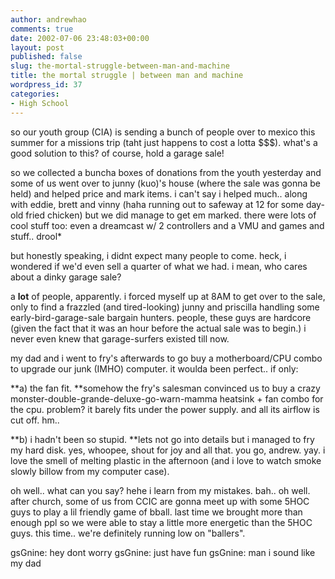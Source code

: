 ```yaml
---
author: andrewhao
comments: true
date: 2002-07-06 23:48:03+00:00
layout: post
published: false
slug: the-mortal-struggle-between-man-and-machine
title: the mortal struggle | between man and machine
wordpress_id: 37
categories:
- High School
---
```


so our youth group (CIA) is sending a bunch of people over to mexico this summer for a missions trip (taht just happens to cost a lotta $$$). what's a good solution to this? of course, hold a garage sale!

so we collected a buncha boxes of donations from the youth yesterday and some of us went over to junny (kuo)'s house (where the sale was gonna be held) and helped price and mark items. i can't say i helped much.. along with eddie, brett and vinny (haha running out to safeway at 12 for some day-old fried chicken) but we did manage to get em marked. there were lots of cool stuff too: even a dreamcast w/ 2 controllers and a VMU and games and stuff.. drool*

but honestly speaking, i didnt expect many people to come. heck, i wondered if we'd even sell a quarter of what we had. i mean, who cares about a dinky garage sale?

a **lot** of people, apparently. i forced myself up at 8AM to get over to the sale, only to find a frazzled (and tired-looking) junny and priscilla handling some early-bird-garage-sale bargain hunters. people, these guys are hardcore (given the fact that it was an hour before the actual sale was to begin.) i never even knew that garage-surfers existed till now.

my dad and i went to fry's afterwards to go buy a motherboard/CPU combo to upgrade our junk (IMHO) computer. it woulda been perfect.. if only:

**a) the fan fit. **somehow the fry's salesman convinced us to buy a crazy monster-double-grande-deluxe-go-warn-mamma heatsink + fan combo for the cpu. problem? it barely fits under the power supply. and all its airflow is cut off. hm..

**b) i hadn't been so stupid. **lets not go into details but i managed to fry my hard disk. yes, whoopee, shout for joy and all that. you go, andrew. yay. i love the smell of melting plastic in the afternoon (and i love to watch smoke slowly billow from my computer case).

oh well.. what can you say? hehe i learn from my mistakes. bah.. oh well. after church, some of us from CCIC are gonna meet up with some 5HOC guys to play a lil friendly game of bball. last time we brought more than enough ppl so we were able to stay a little more energetic than the 5HOC guys. this time.. we're definitely running low on "ballers".

gsGnine: hey dont worry
gsGnine: just have fun
gsGnine: man i sound like my dad
